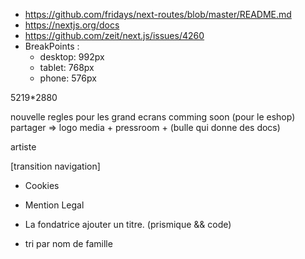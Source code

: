 - https://github.com/fridays/next-routes/blob/master/README.md
- https://nextjs.org/docs
- https://github.com/zeit/next.js/issues/4260
- BreakPoints : 
  * desktop: 992px
  * tablet: 768px
  * phone: 576px

5219*2880

nouvelle regles pour les grand ecrans
comming soon (pour le eshop)
partager => logo media + pressroom + (bulle qui donne des docs) 

artiste 


[transition navigation]

- Cookies
- Mention Legal




- La fondatrice ajouter un titre. (prismique && code)
- tri par nom de famille


